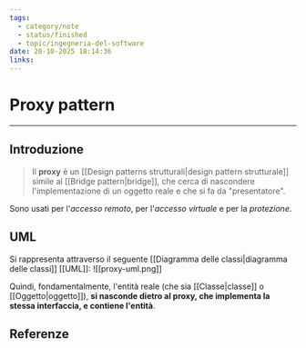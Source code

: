 ```yaml
---
tags:
  - category/note
  - status/finished
  - topic/ingegneria-del-software
date: 20-10-2025 18:14:36
links:
---
```

# Proxy pattern
---
## Introduzione
> Il **proxy** è un [[Design patterns strutturali|design pattern strutturale]] simile al [[Bridge pattern|bridge]], che cerca di nascondere l'implementazione di un oggetto reale e che si fa da "presentatore".

Sono usati per l'_accesso remoto_, per l'_accesso virtuale_ e per la _protezione_.

## UML
Si rappresenta attraverso il seguente [[Diagramma delle classi|diagramma delle classi]] [[UML]]:
![[proxy-uml.png]]

Quindi, fondamentalmente, l'entità reale (che sia [[Classe|classe]] o [[Oggetto|oggetto]]), **si nasconde dietro al proxy, che implementa la stessa interfaccia, e contiene l'entità**.

## Referenze